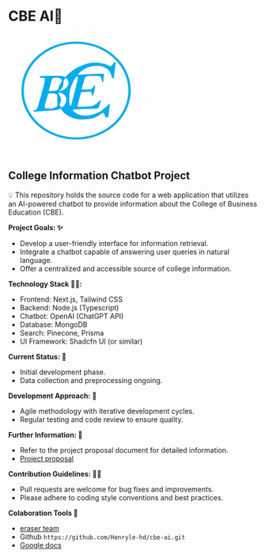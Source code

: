# CBE AI🤖

![cbe image here!](/src/app/assets/cbe%20logo.png)

## College Information Chatbot Project

💡
This repository holds the source code for a web application that utilizes an AI-powered chatbot to provide information about the College of Business Education (CBE).

**Project Goals: ✨**

- Develop a user-friendly interface for information retrieval.
- Integrate a chatbot capable of answering user queries in natural language.
- Offer a centralized and accessible source of college information.

**Technology Stack 🔨🔨:**

- Frontend: Next.js, Tailwind CSS
- Backend: Node.js (Typescript)
- Chatbot: OpenAI (ChatGPT API)
- Database: MongoDB
- Search: Pinecone, Prisma
- UI Framework: Shadcfn UI (or similar)

**Current Status: 🚀**

- Initial development phase.
- Data collection and preprocessing ongoing.

**Development Approach: 🤖**

- Agile methodology with iterative development cycles.
- Regular testing and code review to ensure quality.

**Further Information: 📝**

- Refer to the project proposal document for detailed information.
- [Project proposal](https://docs.google.com/document/d/1I8SoKJOiKG5O22uO8QVXRUYloQCNViVCkBSUMb4_N3g/edit?usp=sharing)

**Contribution Guidelines: 👨‍💻**

- Pull requests are welcome for bug fixes and improvements.
- Please adhere to coding style conventions and best practices.

**Colaboration Tools 💪**

- [eraser team](https://app.eraser.io/invite/JSrJtOwLv6NiBrKrqJxC)
- Github `https://github.com/Henryle-hd/cbe-ai.git `
- [Google docs ](https://docs.google.com/document/d/1I8SoKJOiKG5O22uO8QVXRUYloQCNViVCkBSUMb4_N3g/edit?usp=sharing)

<!-- **License:**-->
